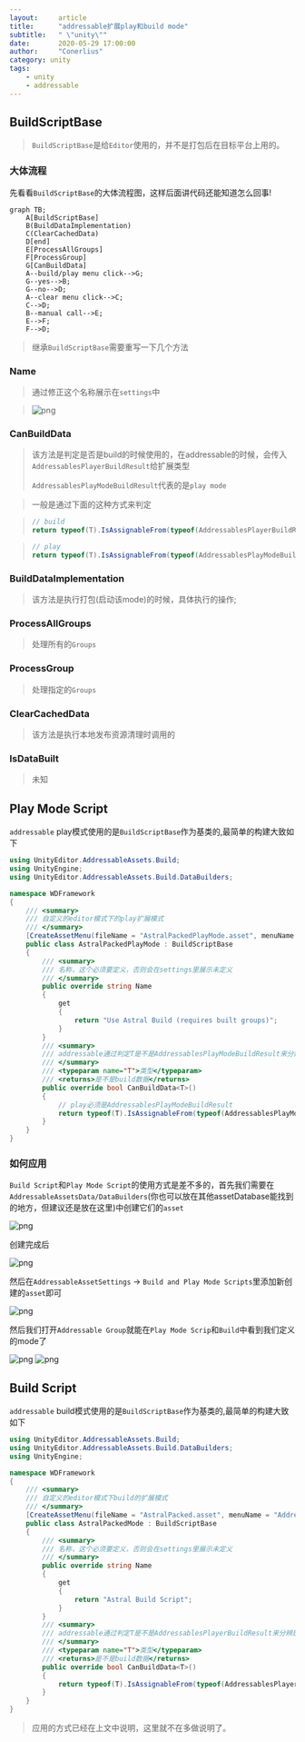 ```yaml
---
layout:     article
title:      "addressable扩展play和build mode"
subtitle:   " \"unity\""
date:       2020-05-29 17:00:00
author:     "Conerlius"
category: unity
tags:
    - unity
    - addressable
---
```


## BuildScriptBase

> `BuildScriptBase`是给`Editor`使用的，并不是打包后在目标平台上用的。

### 大体流程

先看看`BuildScriptBase`的大体流程图，这样后面讲代码还能知道怎么回事!


```mermaid
graph TB;
	A[BuildScriptBase]
	B(BuildDataImplementation)
	C(ClearCachedData)
	D[end]
	E[ProcessAllGroups]
	F[ProcessGroup]
	G[CanBuildData]
	A--build/play menu click-->G;
	G--yes-->B;
	G--no-->D;
    A--clear menu click-->C;
    C-->D;
	B--manual call-->E;
	E-->F;
	F-->D;
```

> 继承`BuildScriptBase`需要重写一下几个方法

### Name

> 通过修正这个名称展示在`settings`中

> ![png](/images/computer/game/unity/addressable/6.png)

### CanBuildData

> 该方法是判定是否是build的时候使用的，在addressable的时候，会传入`AddressablesPlayerBuildResult`给扩展类型
>
> `AddressablesPlayModeBuildResult`代表的是`play mode`

> 一般是通过下面的这种方式来判定

> ```c#
> // build
> return typeof(T).IsAssignableFrom(typeof(AddressablesPlayerBuildResult));
> ```

> ```c#
> // play
> return typeof(T).IsAssignableFrom(typeof(AddressablesPlayModeBuildResult));
> ```

### BuildDataImplementation

> 该方法是执行打包(启动该mode)的时候，具体执行的操作;

### ProcessAllGroups

> 处理所有的`Groups`

### ProcessGroup

> 处理指定的`Groups`

### ClearCachedData

> 该方法是执行本地发布资源清理时调用的

### IsDataBuilt

> 未知


## Play Mode Script

`addressable` play模式使用的是`BuildScriptBase`作为基类的,最简单的构建大致如下

```c#
using UnityEditor.AddressableAssets.Build;
using UnityEngine;
using UnityEditor.AddressableAssets.Build.DataBuilders;

namespace WDFramework
{
	/// <summary>
	/// 自定义的editor模式下的play扩展模式
	/// </summary>
	[CreateAssetMenu(fileName = "AstralPackedPlayMode.asset", menuName = "Addressables/Content Builders/Use Astral Build (requires built groups)")]
	public class AstralPackedPlayMode : BuildScriptBase
	{
		/// <summary>
		/// 名称，这个必须要定义，否则会在settings里展示未定义
		/// </summary>
		public override string Name
		{
			get
			{
				return "Use Astral Build (requires built groups)";
			}
		}
		/// <summary>
		/// addressable通过判定T是不是AddressablesPlayModeBuildResult来分辨是play还是build
		/// </summary>
		/// <typeparam name="T">类型</typeparam>
		/// <returns>是不是build数据</returns>
		public override bool CanBuildData<T>()
		{
			// play必须是AddressablesPlayModeBuildResult
			return typeof(T).IsAssignableFrom(typeof(AddressablesPlayModeBuildResult));
		}
	}
}
```

### 如何应用

`Build Script`和`Play Mode Script`的使用方式是差不多的，首先我们需要在`AddressableAssetsData/DataBuilders`(你也可以放在其他assetDatabase能找到的地方，但建议还是放在这里)中创建它们的`asset`

![png](/images/computer/game/unity/addressable/4.png)

创建完成后

![png](/images/computer/game/unity/addressable/5.png)

然后在`AddressableAssetSettings` -> `Build and Play Mode Scripts`里添加新创建的`asset`即可

![png](/images/computer/game/unity/addressable/6.png)

然后我们打开`Addressable Group`就能在`Play Mode Scrip`和`Build`中看到我们定义的mode了

![png](/images/computer/game/unity/addressable/7.png)
![png](/images/computer/game/unity/addressable/8.png)


## Build Script

`addressable` build模式使用的是`BuildScriptBase`作为基类的,最简单的构建大致如下

```c#
using UnityEditor.AddressableAssets.Build;
using UnityEditor.AddressableAssets.Build.DataBuilders;
using UnityEngine;

namespace WDFramework
{
	/// <summary>
	/// 自定义的editor模式下build的扩展模式
	/// </summary>
	[CreateAssetMenu(fileName = "AstralPacked.asset", menuName = "Addressables/Content Builders/Astral Build Script")]
	public class AstralPackedMode : BuildScriptBase
	{
		/// <summary>
		/// 名称，这个必须要定义，否则会在settings里展示未定义
		/// </summary>
		public override string Name
		{
			get
			{
				return "Astral Build Script";
			}
		}
		/// <summary>
		/// addressable通过判定T是不是AddressablesPlayerBuildResult来分辨是play还是build
		/// </summary>
		/// <typeparam name="T">类型</typeparam>
		/// <returns>是不是build数据</returns>
		public override bool CanBuildData<T>()
		{
			return typeof(T).IsAssignableFrom(typeof(AddressablesPlayerBuildResult));
		}
	}
}
```

> 应用的方式已经在上文中说明，这里就不在多做说明了。